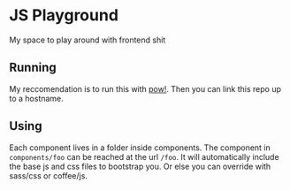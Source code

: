JS Playground
=============

My space to play around with frontend shit

## Running

My reccomendation is to run this with [pow!](http://pow.cx). Then you can link this repo up to a hostname.

## Using

Each component lives in a folder inside components. The component in `components/foo` can be reached at the url `/foo`.
It will automatically include the base js and css files to bootstrap you. Or else you can override with sass/css or
coffee/js.
